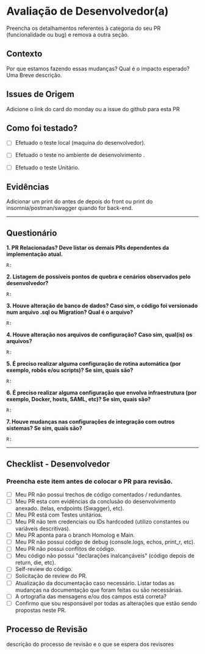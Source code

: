 
# Avaliação de Desenvolvedor(a)

Preencha os detalhamentos referentes à categoria do seu PR (funcionalidade ou bug) e remova a outra seção.

## Contexto

Por que estamos fazendo essas mudanças? Qual é o impacto esperado? Uma Breve descrição.

## Issues de Origem

Adicione o link do card do monday ou a issue do github para esta PR

## Como foi testado?

- [ ] Efetuado o teste local (maquina do desenvolvedor).
- [ ] Efetuado o teste no ambiente de desenvolvimento .
- [ ] Efetuado o teste Unitário.


## Evidências

Adicionar um print do antes de depois do front ou print do insomnia/postman/swagger quando for back-end.

---

## Questionário

**1. PR Relacionadas? Deve listar os demais PRs dependentes da implementação atual.**

    R:

**2. Listagem de possíveis pontos de quebra e cenários observados pelo desenvolvedor?**

    R:

**3. Houve alteração de banco de dados? Caso sim, o código foi versionado num arquivo .sql ou Migration? Qual é o arquivo?**

    R:

**4. Houve alteração nos arquivos de configuração? Caso sim, qual(is) os arquivos?**

    R:

**5. É preciso realizar alguma configuração de rotina automática (por exemplo, robôs e/ou scripts)? Se sim, quais são?**

    R:

**6. É preciso realizar alguma configuração que envolva infraestrutura (por exemplo, Docker, hosts, SAML, etc)? Se sim, quais são?**

    R:

**7. Houve mudanças nas configurações de integração com outros sistemas? Se sim, quais são?**

    R:

---

## Checklist - Desenvolvedor

### Preencha este item antes de colocar o PR para revisão.

- [ ] Meu PR não possui trechos de código comentados / redundantes.
- [ ] Meu PR esta com evidências da conclusão do desenvolvimento anexado. (telas, endpoints (Swagger), etc).
- [ ] Meu PR está com Testes unitários.
- [ ] Meu PR não tem credenciais ou IDs hardcoded (utilizo constantes ou variáveis descritivas).
- [ ] Meu PR aponta para o branch Homolog e Main.
- [ ] Meu PR não possui código de debug (console.logs, echos, print_r, etc).
- [ ] Meu PR não possui conflitos de código.
- [ ] Meu código não possui "declarações inalcançáveis" (código depois de return, die, etc).
- [ ] Self-review do código.
- [ ] Solicitação de review do PR.
- [ ] Atualização da documentação caso necessário. Listar todas as mudanças na documentação que foram feitas ou são necessárias.
- [ ] A ortografia das mensagens e/ou dos campos está correta?
- [ ] Confirmo que sou responsável por todas as alterações que estão sendo propostas neste PR.

## Processo de Revisão

descrição do processo de revisão e o que se espera dos revisores

